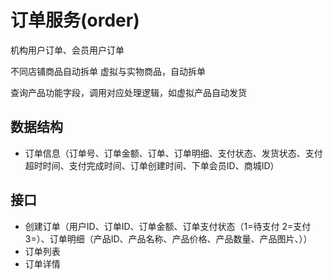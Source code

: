 # 订单服务(order)

机构用户订单、会员用户订单

不同店铺商品自动拆单
虚拟与实物商品，自动拆单

查询产品功能字段，调用对应处理逻辑，如虚拟产品自动发货


## 数据结构

- 订单信息（订单号、订单金额、订单、订单明细、支付状态、发货状态、支付超时时间、支付完成时间、订单创建时间、下单会员ID、商城ID）




## 接口

- 创建订单（用户ID、订单ID、订单金额、订单支付状态（1=待支付 2=支付 3=）、订单明细（产品ID、产品名称、产品价格、产品数量、产品图片、））
- 订单列表
- 订单详情
